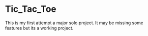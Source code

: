 # Tic_Tac_Toe
This is my first attempt a major solo project. It may be missing some features but its a working project.
